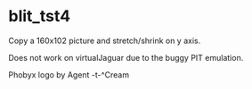 # blit_tst4

Copy a 160x102 picture and stretch/shrink on y axis.

Does not work on virtualJaguar due to the buggy PIT emulation.

Phobyx logo by Agent -t-^Cream
